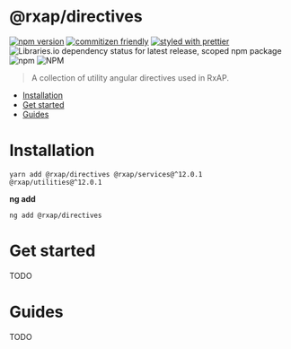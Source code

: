 @rxap/directives
======

[![npm version](https://img.shields.io/npm/v/@rxap/directives?style=flat-square)](https://www.npmjs.com/package/@rxap/directives)
[![commitizen friendly](https://img.shields.io/badge/commitizen-friendly-brightgreen.svg?style=flat-square)](https://commitizen.github.io/cz-cli/)
[![styled with prettier](https://img.shields.io/badge/styled_with-prettier-ff69b4.svg?style=flat-square)](https://github.com/prettier/prettier)
![Libraries.io dependency status for latest release, scoped npm package](https://img.shields.io/librariesio/release/npm/@rxap/directives)
![npm](https://img.shields.io/npm/dm/@rxap/directives)
![NPM](https://img.shields.io/npm/l/@rxap/directives)

> A collection of utility angular directives used in RxAP.

- [Installation](#installation)
- [Get started](#get-started)
- [Guides](#guides)

# Installation

```
yarn add @rxap/directives @rxap/services@^12.0.1 @rxap/utilities@^12.0.1 
```

**ng add**
```
ng add @rxap/directives
```

# Get started

TODO


# Guides

TODO



